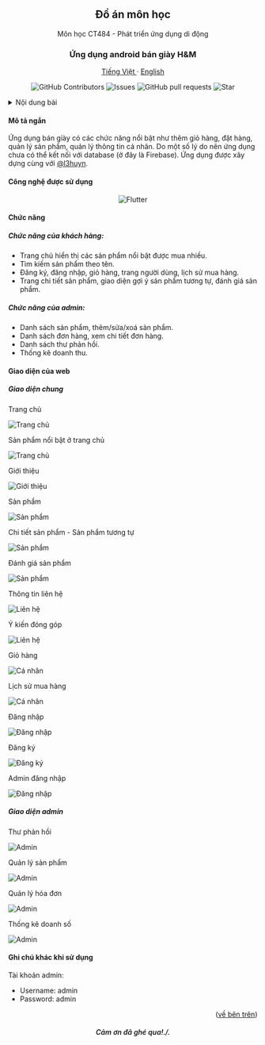 <a id="readme-top"></a>
<div align="center">
  <h2 align="center">Đồ án môn học</h2>

  <p align="center">
    Môn học CT484 - Phát triển ứng dụng di động
  </p>
  <h3 align="center">
    Ứng dụng android bán giày H&M
  </h3>
  <p align="center">
    <a href="/README.md">Tiếng Việt </a>
    ·
    <a href="/docs/readme_en.md">English</a>
  </p>
  <p align="center">
    <img alt="GitHub Contributors" src="https://img.shields.io/github/contributors/cqminh/CTU_proj_CT484_shoe-shop" />
    <img alt="Issues" src="https://img.shields.io/github/issues/cqminh/CTU_proj_CT484_shoe-shop?color=0088ff" />
    <img alt="GitHub pull requests" src="https://img.shields.io/github/issues-pr/cqminh/CTU_proj_CT484_shoe-shop" />
    <img alt="Star" src="https://img.shields.io/github/stars/cqminh/CTU_proj_CT484_shoe-shop" />
  </p>
</div>

<details>
  <summary>Nội dung bài</summary>
  <ol>
    <li><a href="#mô-tả-ngắn">Mô tả ngắn</a></li>
    <li><a href="#công-nghệ-được-sử-dụng">Công nghệ được sử dụng</a></li>
    <li>
      <a href="#chức-năng">Chức năng</a>
      <ul>
        <li><a href="#chức-năng-của-khách-hàng">Chức năng của khách hàng</a></li>
        <li><a href="#chức-năng-của-admin">Chức năng của admin</a></li>
      </ul>
    </li>
    <li>
      <a href="#giao-diện-của-web">Giao diện</a>
      <ul>
        <li><a href="#giao-diện-chung">Giao diện chung</a></li>
        <li><a href="#giao-diện-admin">Giao diện của admin</a></li>
      </ul>
    </li>
    <li><a href="#ghi-chú-khác-khi-sử-dụng">Ghi chú</a></li>
  </ol>
</details>

#### Mô tả ngắn
Ứng dụng bán giày có các chức năng nổi bật như thêm giỏ hàng, đặt hàng, quản lý sản phẩm, quản lý thông tin cá nhân. Do một số lý do nên ứng dụng chưa có thể kết nối với database (ở đây là Firebase). Ứng dụng được xây dựng cùng với [@l3huyn](https://github.com/l3huyn).

#### Công nghệ được sử dụng
<div align="center">
  <p align="center">
    <img alt="Flutter" src="https://img.shields.io/badge/Flutter-59C7F8?logo=flutter&logoColor=white" />
  </p>
</div>

#### Chức năng
##### Chức năng của khách hàng:
- Trang chủ hiển thị các sản phẩm nổi bật được mua nhiều.
- Tìm kiếm sản phẩm theo tên.
- Đăng ký, đăng nhập, giỏ hàng, trang người dùng, lịch sử mua hàng.
- Trang chi tiết sản phẩm, giao diện gợi ý sản phẩm tương tự, đánh giá sản phẩm.
##### Chức năng của admin:
- Danh sách sản phẩm, thêm/sửa/xoá sản phẩm.
- Danh sách đơn hàng, xem chi tiết đơn hàng.
- Danh sách thư phản hồi.
- Thống kê doanh thu.

#### Giao diện của web
##### Giao diện chung

Trang chủ

![Trang chủ](/screenshot/screenshot1.jpg)

Sản phẩm nổi bật ở trang chủ

![Trang chủ](/screenshot/screenshot2.jpg)

Giới thiệu

![Giới thiệu](/screenshot/screenshot3.jpg)

Sản phẩm

![Sản phẩm](/screenshot/screenshot4.jpg)

Chi tiết sản phẩm - Sản phẩm tương tự

![Sản phẩm](/screenshot/screenshot5.jpg)

Đánh giá sản phẩm

![Sản phẩm](/screenshot/screenshot6.jpg)

Thông tin liên hệ

![Liên hệ](/screenshot/screenshot7.jpg)

Ý kiến đóng góp

![Liên hệ](/screenshot/screenshot8.jpg)

Giỏ hàng

![Cá nhân](/screenshot/screenshot12.jpg)

Lịch sử mua hàng

![Cá nhân](/screenshot/screenshot13.jpg)

Đăng nhập

![Đăng nhập](/screenshot/screenshot9.jpg)

Đăng ký

![Đăng ký](/screenshot/screenshot10.jpg)

Admin đăng nhập

![Đăng nhập](/screenshot/screenshot11.jpg)

##### Giao diện admin

Thư phản hồi

![Admin](/screenshot/screenshot14.jpg)

Quản lý sản phẩm

![Admin](/screenshot/screenshot15.jpg)

Quản lý hóa đơn

![Admin](/screenshot/screenshot16.jpg)

Thống kê doanh số

![Admin](/screenshot/screenshot17.jpg)

#### Ghi chú khác khi sử dụng
Tài khoản admin:
- Username: admin
- Password: admin

<p align="right">(<a href="#readme-top">về bên trên</a>)</p>

<h6 align="center" style="font-weight: 600;">Cảm ơn đã ghé qua!./.</h6>
